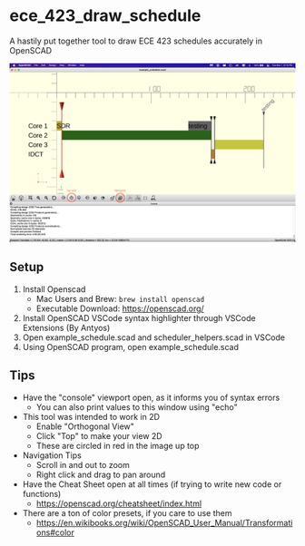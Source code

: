 # ece_423_draw_schedule

A hastily put together tool to draw ECE 423 schedules accurately in OpenSCAD

![](thumbnail.png)

## Setup

1. Install Openscad
   - Mac Users and Brew: `brew install openscad`
   - Executable Download: https://openscad.org/
2. Install OpenSCAD VSCode syntax highlighter through VSCode Extensions (By Antyos)
3. Open example_schedule.scad and scheduler_helpers.scad in VSCode
4. Using OpenSCAD program, open example_schedule.scad

## Tips

- Have the "console" viewport open, as it informs you of syntax errors
  - You can also print values to this window using "echo"
- This tool was intended to work in 2D
  - Enable "Orthogonal View"
  - Click "Top" to make your view 2D
  - These are circled in red in the image up top
- Navigation Tips
  - Scroll in and out to zoom
  - Right click and drag to pan around
- Have the Cheat Sheet open at all times (if trying to write new code or functions)
  - https://openscad.org/cheatsheet/index.html
- There are a ton of color presets, if you care to use them
  - https://en.wikibooks.org/wiki/OpenSCAD_User_Manual/Transformations#color
